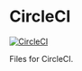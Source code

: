 # CircleCI

[![CircleCI](https://circleci.com/gh/automate6500/circleci-demo.svg?style=svg)](https://circleci.com/gh/automate6500/circleci-demo)

Files for CircleCI.
